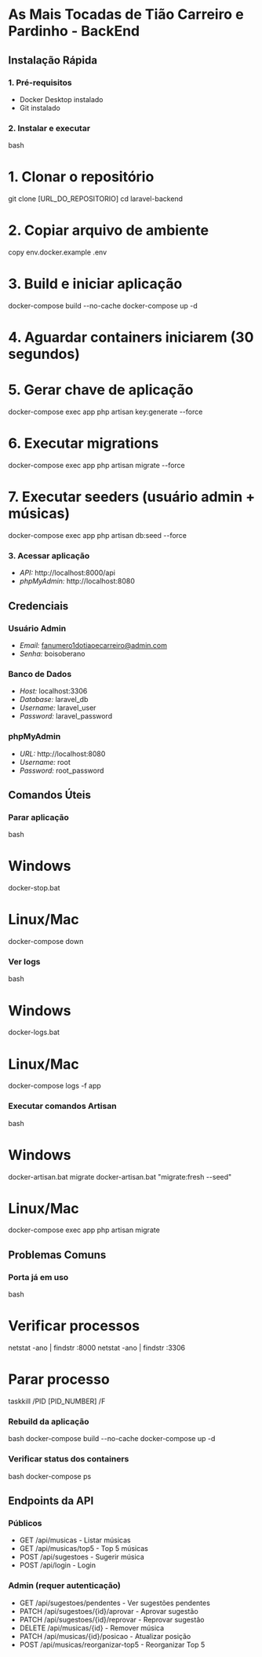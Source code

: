 # As Mais Tocadas de Tião Carreiro e Pardinho - BackEnd

## Instalação Rápida

### 1. Pré-requisitos

-   Docker Desktop instalado
-   Git instalado

### 2. Instalar e executar

bash
# 1. Clonar o repositório
git clone [URL_DO_REPOSITORIO]
cd laravel-backend

# 2. Copiar arquivo de ambiente
copy env.docker.example .env

# 3. Build e iniciar aplicação
docker-compose build --no-cache
docker-compose up -d

# 4. Aguardar containers iniciarem (30 segundos)
# 5. Gerar chave de aplicação
docker-compose exec app php artisan key:generate --force

# 6. Executar migrations
docker-compose exec app php artisan migrate --force

# 7. Executar seeders (usuário admin + músicas)
docker-compose exec app php artisan db:seed --force


### 3. Acessar aplicação

-   *API:* http://localhost:8000/api
-   *phpMyAdmin:* http://localhost:8080

## Credenciais

### Usuário Admin

-   *Email:* fanumero1dotiaoecarreiro@admin.com
-   *Senha:* boisoberano

### Banco de Dados

-   *Host:* localhost:3306
-   *Database:* laravel_db
-   *Username:* laravel_user
-   *Password:* laravel_password

### phpMyAdmin

-   *URL:* http://localhost:8080
-   *Username:* root
-   *Password:* root_password

## Comandos Úteis

### Parar aplicação

bash
# Windows
docker-stop.bat

# Linux/Mac
docker-compose down


### Ver logs

bash
# Windows
docker-logs.bat

# Linux/Mac
docker-compose logs -f app


### Executar comandos Artisan

bash
# Windows
docker-artisan.bat migrate
docker-artisan.bat "migrate:fresh --seed"

# Linux/Mac
docker-compose exec app php artisan migrate


## Problemas Comuns

### Porta já em uso

bash
# Verificar processos
netstat -ano | findstr :8000
netstat -ano | findstr :3306

# Parar processo
taskkill /PID [PID_NUMBER] /F


### Rebuild da aplicação

bash
docker-compose build --no-cache
docker-compose up -d


### Verificar status dos containers

bash
docker-compose ps


## Endpoints da API

### Públicos

-   GET /api/musicas - Listar músicas
-   GET /api/musicas/top5 - Top 5 músicas
-   POST /api/sugestoes - Sugerir música
-   POST /api/login - Login

### Admin (requer autenticação)

-   GET /api/sugestoes/pendentes - Ver sugestões pendentes
-   PATCH /api/sugestoes/{id}/aprovar - Aprovar sugestão
-   PATCH /api/sugestoes/{id}/reprovar - Reprovar sugestão
-   DELETE /api/musicas/{id} - Remover música
-   PATCH /api/musicas/{id}/posicao - Atualizar posição
-   POST /api/musicas/reorganizar-top5 - Reorganizar Top 5